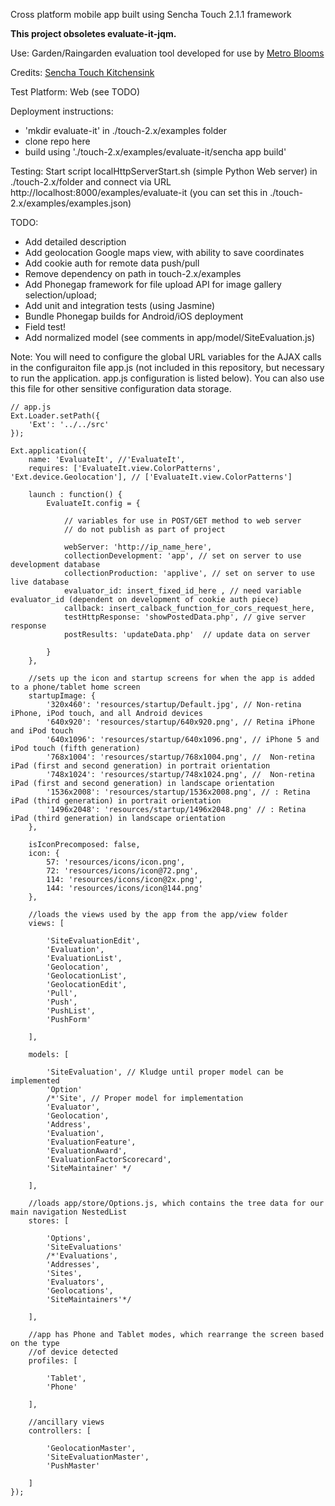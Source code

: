 Cross platform mobile app built using Sencha Touch 2.1.1 framework 

**This project obsoletes evaluate-it-jqm.**

Use: Garden/Raingarden evaluation tool developed for use by <a href="http://www.metroblooms.org">Metro Blooms</a>

Credits: <a href="http://dev.sencha.com/deploy/touch/examples/production/kitchensink/">Sencha Touch Kitchensink</a>  

Test Platform: Web (see TODO)

Deployment instructions: 
*  'mkdir evaluate-it' in ./touch-2.x/examples folder
*  clone repo here 
*  build using './touch-2.x/examples/evaluate-it/sencha app build'

Testing: Start script localHttpServerStart.sh (simple Python Web server) in ./touch-2.x/folder and connect via URL http://localhost:8000/examples/evaluate-it (you can set this in ./touch-2.x/examples/examples.json)

TODO: 
*  Add detailed description 
*  Add geolocation Google maps view, with ability to save coordinates
*  Add cookie auth for remote data push/pull 
*  Remove dependency on path in touch-2.x/examples 
*  Add Phonegap framework for file upload API for image gallery selection/upload;
*  Add unit and integration tests (using Jasmine)
*  Bundle Phonegap builds for Android/iOS deployment
*  Field test!
*  Add normalized model (see comments in app/model/SiteEvaluation.js)

Note: You will need to configure the global URL variables for the AJAX calls in the configuraiton file app.js (not included in this repository, but necessary to run the application. app.js configuration is listed below). You can also use this file for other sensitive configuration data storage. 


    // app.js
	Ext.Loader.setPath({
		'Ext': '../../src'
	});

	Ext.application({
		name: 'EvaluateIt', //'EvaluateIt',
		requires: ['EvaluateIt.view.ColorPatterns', 'Ext.device.Geolocation'], // ['EvaluateIt.view.ColorPatterns']

		launch : function() {
			EvaluateIt.config = {

				// variables for use in POST/GET method to web server
				// do not publish as part of project

				webServer: 'http://ip_name_here',
				collectionDevelopment: 'app', // set on server to use development database 
				collectionProduction: 'applive', // set on server to use live database
				evaluator_id: insert_fixed_id_here , // need variable evaluator_id (dependent on development of cookie auth piece)
				callback: insert_calback_function_for_cors_request_here,
				testHttpResponse: 'showPostedData.php', // give server response
				postResults: 'updateData.php'  // update data on server

			}
		},
		
		//sets up the icon and startup screens for when the app is added to a phone/tablet home screen
		startupImage: {
			'320x460': 'resources/startup/Default.jpg', // Non-retina iPhone, iPod touch, and all Android devices
			'640x920': 'resources/startup/640x920.png', // Retina iPhone and iPod touch
			'640x1096': 'resources/startup/640x1096.png', // iPhone 5 and iPod touch (fifth generation)
			'768x1004': 'resources/startup/768x1004.png', //  Non-retina iPad (first and second generation) in portrait orientation
			'748x1024': 'resources/startup/748x1024.png', //  Non-retina iPad (first and second generation) in landscape orientation
			'1536x2008': 'resources/startup/1536x2008.png', // : Retina iPad (third generation) in portrait orientation
			'1496x2048': 'resources/startup/1496x2048.png' // : Retina iPad (third generation) in landscape orientation
		},

		isIconPrecomposed: false,
		icon: {
			57: 'resources/icons/icon.png',
			72: 'resources/icons/icon@72.png',
			114: 'resources/icons/icon@2x.png',
			144: 'resources/icons/icon@144.png'
		},

		//loads the views used by the app from the app/view folder
		views: [
			
			'SiteEvaluationEdit',
			'Evaluation',
			'EvaluationList',
			'Geolocation', 
			'GeolocationList',
			'GeolocationEdit',
			'Pull',
			'Push',
			'PushList',
			'PushForm'

		],

		models: [ 
		
			'SiteEvaluation', // Kludge until proper model can be implemented
			'Option' 
			/*'Site', // Proper model for implementation
			'Evaluator',
			'Geolocation',
			'Address',
			'Evaluation',
			'EvaluationFeature',
			'EvaluationAward',
			'EvaluationFactorScorecard',
			'SiteMaintainer' */

		],

		//loads app/store/Options.js, which contains the tree data for our main navigation NestedList
		stores: [

			'Options',  
			'SiteEvaluations'
			/*'Evaluations', 
			'Addresses', 
			'Sites', 
			'Evaluators',
			'Geolocations',
			'SiteMaintainers'*/

		],
	 
		//app has Phone and Tablet modes, which rearrange the screen based on the type
		//of device detected
		profiles: [
		
			'Tablet', 
			'Phone'
		
		],

		//ancillary views
		controllers: [
		
			'GeolocationMaster',
			'SiteEvaluationMaster',
			'PushMaster'
		
		]
	});

